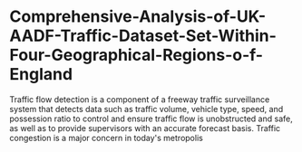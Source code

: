 # Comprehensive-Analysis-of-UK-AADF-Traffic-Dataset-Set-Within-Four-Geographical-Regions-o-f-England
Traffic flow detection is a component of a freeway traffic surveillance system that detects data such as traffic volume, vehicle type, speed, and possession ratio to control and ensure traffic flow is unobstructed and safe, as well as to provide supervisors with an accurate forecast basis. Traffic congestion is a major concern in today's metropolis
